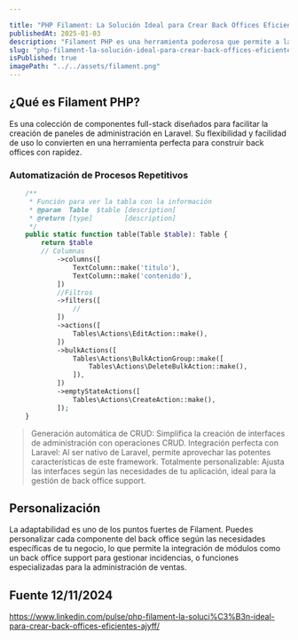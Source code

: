```yaml
---

title: "PHP Filament: La Solución Ideal para Crear Back Offices Eficientes en Laravel"
publishedAt: 2025-01-03
description: "Filament PHP es una herramienta poderosa que permite a las empresas optimizar sus back offices con rapidez y eficacia."
slug: "php-filament-la-solución-ideal-para-crear-back-offices-eficientes"
isPublished: true
imagePath: "../../assets/filament.png"
---
```


## ¿Qué es Filament PHP?

Es una colección de componentes full-stack diseñados para facilitar la creación de paneles de administración en Laravel. 
Su flexibilidad y facilidad de uso lo convierten en una herramienta perfecta para construir back offices con rapidez.

### Automatización de Procesos Repetitivos

```php
	/**
	 * Función para ver la tabla con la información
	 * @param  Table  $table [description]
	 * @return [type]        [description]
	 */
	public static function table(Table $table): Table {
		return $table
		// Columnas
			->columns([
				TextColumn::make('titulo'),
				TextColumn::make('contenido'),
			])
			//Filtros
			->filters([
				//
			])
			->actions([
				Tables\Actions\EditAction::make(),
			])
			->bulkActions([
				Tables\Actions\BulkActionGroup::make([
					Tables\Actions\DeleteBulkAction::make(),
				]),
			])
			->emptyStateActions([
				Tables\Actions\CreateAction::make(),
			]);
	}

```

> Generación automática de CRUD: Simplifica la creación de interfaces de administración con operaciones CRUD.
> Integración perfecta con Laravel: Al ser nativo de Laravel, permite aprovechar las potentes características de este framework.
> Totalmente personalizable: Ajusta las interfaces según las necesidades de tu aplicación, ideal para la gestión de back office support.

## Personalización
La adaptabilidad es uno de los puntos fuertes de Filament. Puedes personalizar cada componente del back office según las necesidades específicas de tu negocio, lo que permite la integración de módulos como un back office support para gestionar incidencias, o funciones especializadas para la administración de ventas.

## Fuente  12/11/2024
https://www.linkedin.com/pulse/php-filament-la-soluci%C3%B3n-ideal-para-crear-back-offices-eficientes-ajyff/ 
